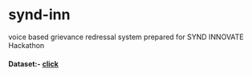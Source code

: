 # synd-inn
 voice based grievance redressal system prepared for SYND INNOVATE Hackathon
####  Dataset:- [click](https://data.consumerfinance.gov/api/views/s6ew-h6mp/rows.csv?accessType=DOWNLOAD)

